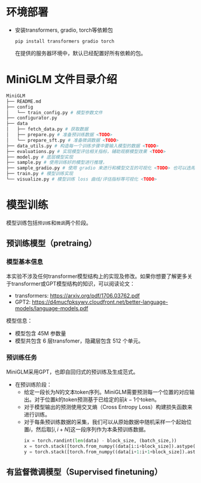 # 环境部署

* 安装transformers, gradio, torch等依赖包

  ```
  pip install transformers gradio torch
  ```

  在提供的服务器环境中，默认已经配置好所有依赖的包。

# MiniGLM 文件目录介绍

```bash
MiniGLM
├── README.md 
├── config
│   └── train_config.py # 模型参数文件
├── configurator.py
├── data
│   ├── fetch_data.py # 获取数据
│   ├── prepare.py # 准备预训练数据 <TODO>
│   └── prepare_sft.py # 准备微调数据 <TODO>
├── data_utils.py # 构造每一个训练步骤中要输入模型的数据 <TODO>
├── evaluations.py # 实现模型评估相关指标，辅助观察模型效果 <TODO>
├── model.py # 底层模型实现
├── sample.py # 使用训练好的模型进行推理，
├── sample_gradio.py # 使用 gradio 来进行和模型交互的可视化 <TODO> 也可以选用非 gradio 的其他实现
├── train.py # 模型训练实现
└── visualize.py # 模型训练 loss 曲线/评估指标等可视化 <TODO>
```

# 模型训练

模型训练包括`预训练`和`微调`两个阶段。

## 预训练模型（pretraing）

### 模型基本信息

本实验不涉及任何transformer模型结构上的实现及修改。如果你想要了解更多关于transformer或GPT模型结构的知识，可以阅读论文：
* transformers: https://arxiv.org/pdf/1706.03762.pdf
* GPT2: https://d4mucfpksywv.cloudfront.net/better-language-models/language-models.pdf

模型信息：
* 模型包含 45M 参数量
* 模型共包含 6 层transfomer，隐藏层包含 512 个单元。

### 预训练任务

MiniGLM采用GPT，也即自回归式的预训练及生成范式。
* 在预训练阶段：
  * 给定一段长为$N$的文本token序列。MiniGLM需要预测每一个位置的对应输出。对于位置$k$的token预测基于已给定的前$k-1$个token。
  * 对于模型输出的预测使用交叉熵（Cross Entropy Loss）构建损失函数来进行训练。
  * 对于每条预训练数据的采集，我们可以从原始数据中随机采样一个起始位置$i$，然后取$[i, i+N]$这一段序列作为本条预训练数据。
    ```python
    ix = torch.randint(len(data) - block_size, (batch_size,))
    x = torch.stack([torch.from_numpy((data[i:i+block_size]).astype(np.int64)) for i in ix])
    y = torch.stack([torch.from_numpy((data[i+1:i+1+block_size]).astype(np.int64)) for i in ix])
    ```

## 有监督微调模型（Supervised finetuning）



